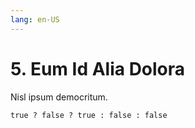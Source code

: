 ```yaml
---
lang: en-US
---
```

# 5. Eum Id Alia Dolora
Nisl ipsum democritum.

```
true ? false ? true : false : false
```
